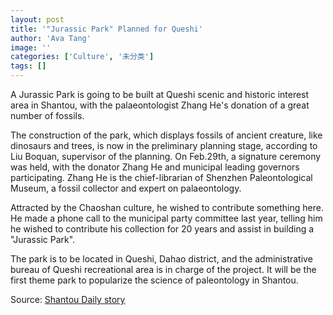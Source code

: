 ```yaml
---
layout: post
title: '"Jurassic Park" Planned for Queshi'
author: 'Ava Tang'
image: ''
categories: ['Culture', '未分类']
tags: []
---
```


A Jurassic Park is going to be built at Queshi scenic and historic interest area in Shantou, with the palaeontologist Zhang He's donation of a great number of fossils.

The construction of the park, which displays fossils of ancient creature, like dinosaurs and trees, is now in the preliminary planning stage, according to Liu Boquan, supervisor of the planning. On Feb.29th, a signature ceremony was held, with the donator Zhang He and municipal leading governors participating. Zhang He is the chief-librarian of Shenzhen Paleontological Museum, a fossil collector and expert on palaeontology.

Attracted by the Chaoshan culture, he wished to contribute something here. He made a phone call to the municipal party committee last year, telling him he wished to contribute his collection for 20 years and assist in building a "Jurassic Park".

The park is to be located in Queshi, Dahao district, and the administrative bureau of Queshi recreational area is in charge of the project. It will be the first theme park to popularize the science of paleontology in Shantou.

Source: [Shantou Daily story](http://www.dahuawang.com/localnews/showlocal.asp?no=100541)
